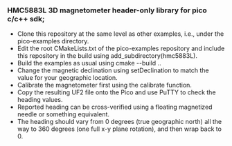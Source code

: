 ### HMC5883L 3D magnetometer header-only library for pico c/c++ sdk;

- Clone this repository at the same level as other examples, i.e., under the pico-examples directory.
- Edit the root CMakeLists.txt of the pico-examples repository and include this repository in the build using add_subdirectory(hmc5883L).
- Build the examples as usual using cmake --build ..
- Change the magnetic declination using setDeclination to match the value for your geographic location.
- Calibrate the magnetometer first using the calibrate function.
- Copy the resulting UF2 file onto the Pico and use PuTTY to check the heading values.
- Reported heading can be cross-verified using a floating magnetized needle or something equivalent.
- The heading should vary from 0 degrees (true geographic north) all the way to 360 degrees (one full x-y plane rotation), and then wrap back to 0.
